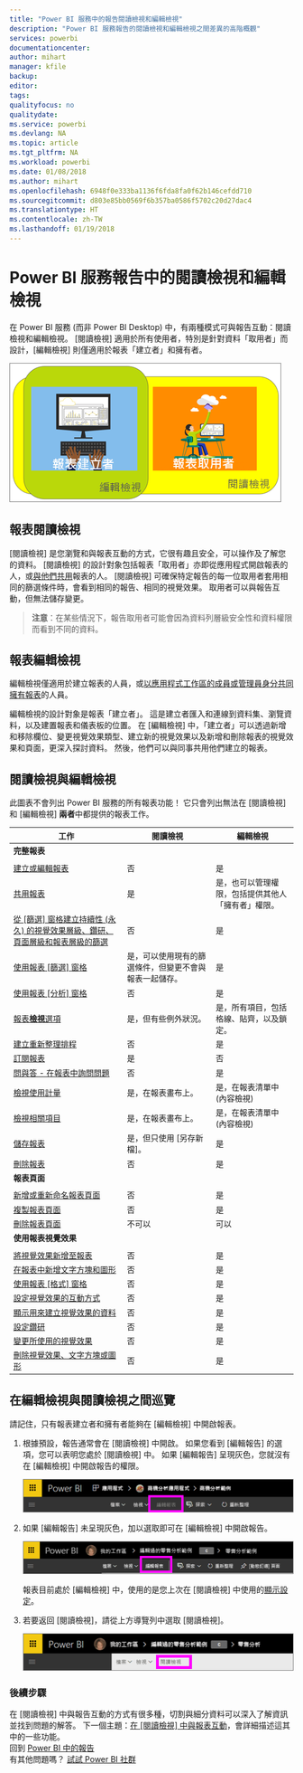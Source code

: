 ```yaml
---
title: "Power BI 服務中的報告閱讀檢視和編輯檢視"
description: "Power BI 服務報告的閱讀檢視和編輯檢視之間差異的高階概觀"
services: powerbi
documentationcenter: 
author: mihart
manager: kfile
backup: 
editor: 
tags: 
qualityfocus: no
qualitydate: 
ms.service: powerbi
ms.devlang: NA
ms.topic: article
ms.tgt_pltfrm: NA
ms.workload: powerbi
ms.date: 01/08/2018
ms.author: mihart
ms.openlocfilehash: 6948f0e333ba1136f6fda8fa0f62b146cefdd710
ms.sourcegitcommit: d803e85bb0569f6b357ba0586f5702c20d27dac4
ms.translationtype: HT
ms.contentlocale: zh-TW
ms.lasthandoff: 01/19/2018
---
```

# <a name="reading-view-and-editing-view-in-power-bi-service-reports"></a>Power BI 服務報告中的閱讀檢視和編輯檢視
在 Power BI 服務 (而非 Power BI Desktop) 中，有兩種模式可與報告互動：閱讀檢視和編輯檢視。 [閱讀檢視] 適用於所有使用者，特別是針對資料「取用者」而設計，[編輯檢視] 則僅適用於報表「建立者」和擁有者。 

![](media/service-reading-view-and-editing-view/power-bi-creators-consumers.png)

## <a name="report-reading-view"></a>報表閱讀檢視

 [閱讀檢視] 是您瀏覽和與報表互動的方式，它很有趣且安全，可以操作及了解您的資料。 [閱讀檢視] 的設計對象包括報表「取用者」亦即從應用程式開啟報表的人，或[與他們共用](service-share-dashboards.md)報表的人。 [閱讀檢視] 可確保特定報告的每一位取用者套用相同的篩選條件時，會看到相同的報告、相同的視覺效果。  取用者可以與報告互動，但無法儲存變更。

>**注意**：在某些情況下，報告取用者可能會因為資料列層級安全性和資料權限而看到不同的資料。 

## <a name="report-editing-view"></a>報表編輯檢視

編輯檢視僅適用於建立報表的人員，或[以應用程式工作區的成員或管理員身分共同擁有報表](service-create-distribute-apps.md)的人員。

編輯檢視的設計對象是報表「建立者」。 這是建立者匯入和連線到資料集、瀏覽資料，以及建置報表和儀表板的位置。 在 [編輯檢視] 中，「建立者」可以透過新增和移除欄位、變更視覺效果類型、建立新的視覺效果以及新增和刪除報表的視覺效果和頁面，更深入探討資料。 然後，他們可以與同事共用他們建立的報表。

## <a name="reading-view-versus-editing-view"></a>閱讀檢視與編輯檢視
此圖表不會列出 Power BI 服務的所有報表功能！ 它只會列出無法在 [閱讀檢視] 和 [編輯檢視] **兩者**中都提供的報表工作。 


|工作  | 閱讀檢視  | 編輯檢視 |
|-------------------------|-------|-------|
|**完整報表**  |
||||
| [建立或編輯報表](service-report-create-new.md) | 否  | 是 |
| [共用報表](service-share-reports.md)| 是 | 是，也可以管理權限，包括提供其他人「擁有者」權限。 |
| [從 [篩選] 窗格建立持續性 (永久) 的視覺效果層級、鑽研、頁面層級和報表層級的篩選](power-bi-report-add-filter.md) | 否  | 是 |
| [使用報表 [篩選] 窗格](power-bi-how-to-report-filter.md) | 是，可以使用現有的篩選條件，但變更不會與報表一起儲存。 | 是 |
| [使用報表 [分析] 窗格](service-analytics-pane.md) | 否 | 是 |
| [報表**檢視**選項](power-bi-report-display-settings.md) | 是，但有些例外狀況。 | 是，所有項目，包括格線、貼齊，以及鎖定。 |
| [建立重新整理排程](refresh-data.md) | 否  | 是 |
| [訂閱報表](service-report-subscribe.md) | 是 | 否 |
| [問與答 - 在報表中詢問問題](power-bi-q-and-a.md) | 否  | 是 |
| [檢視使用計量](service-usage-metrics.md) | 是，在報表畫布上。 | 是，在報表清單中 (內容檢視) |
| [檢視相關項目](service-related-content.md) | 是，在報表畫布上。 | 是，在報表清單中 (內容檢視) |
| [儲存報表](service-report-save.md) | 是，但只使用 [另存新檔]。 | 是 |
| [刪除報表](service-delete.md) | 否  | 是 |
|**報表頁面** |
||||
| [新增或重新命名報表頁面](power-bi-report-add-page.md)  | 否  | 是  |
| [複製報表頁面](power-bi-report-copy-paste-page.md) | 否  | 是 |
| [刪除報表頁面](service-delete.md) | 不可以 | 可以 |
|**使用報表視覺效果**|
||||
| [將視覺效果新增至報表](power-bi-report-add-visualizations-i.md) | 否  | 是 |
| [在報表中新增文字方塊和圖形](power-bi-reports-add-text-and-shapes.md) | 否  | 是 |
| [使用報表 [格式] 窗格](service-the-report-editor-take-a-tour.md) | 否 | 是 |
| [設定視覺效果的互動方式](service-reports-visual-interactions.md) | 否  | 是 |
| [顯示用來建立視覺效果的資料](service-reports-show-data.md) | 否  | 是 |
| [設定鑽研](power-bi-visualization-drill-down.md) | 否  | 是 |
| [變更所使用的視覺效果](power-bi-report-change-visualization-type.md) | 否 | 是|
| [刪除視覺效果、文字方塊或圖形](service-delete.md)| 否 | 是 |


## <a name="navigating-between-editing-view-and-reading-view"></a>在編輯檢視與閱讀檢視之間巡覽
請記住，只有報表建立者和擁有者能夠在 [編輯檢視] 中開啟報表。

1. 根據預設，報告通常會在 [閱讀檢視] 中開啟。 如果您看到 [編輯報告] 的選項，您可以表明您處於 [閱讀檢視] 中。 如果 [編輯報告] 呈現灰色，您就沒有在 [編輯檢視] 中開啟報告的權限。

   ![](media/service-reading-view-and-editing-view/power-bi-edit-report-grey.png)

2. 如果 [編輯報告] 未呈現灰色，加以選取即可在 [編輯檢視] 中開啟報告。 
   
   ![](media/service-reading-view-and-editing-view/power-bi-edit-report.png)
   
   報表目前處於 [編輯檢視] 中，使用的是您上次在 [閱讀檢視] 中使用的[顯示設定](power-bi-report-display-settings.md)。

2. 若要返回 [閱讀檢視]，請從上方導覽列中選取 [閱讀檢視]。
   
    ![](media/service-reading-view-and-editing-view/power-bi-reading-view.png)



### <a name="next-steps"></a>後續步驟
在 [閱讀檢視] 中與報告互動的方式有很多種，切割與細分資料可以深入了解資訊並找到問題的解答。  下一個主題：[在 [閱讀檢視] 中與報表互動](service-interact-with-a-report-in-editing-view.md)，會詳細描述這其中的一些功能。    
回到 [Power BI 中的報告](service-reports.md)    
有其他問題嗎？ [試試 Power BI 社群](http://community.powerbi.com/) 

